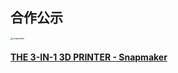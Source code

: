 ## 合作公示

<img src="snapmaker.svg" alt="snapmaker" style="zoom: 25%;" />

#### [THE 3-IN-1 3D PRINTER - Snapmaker](https://snapmaker.com/)

